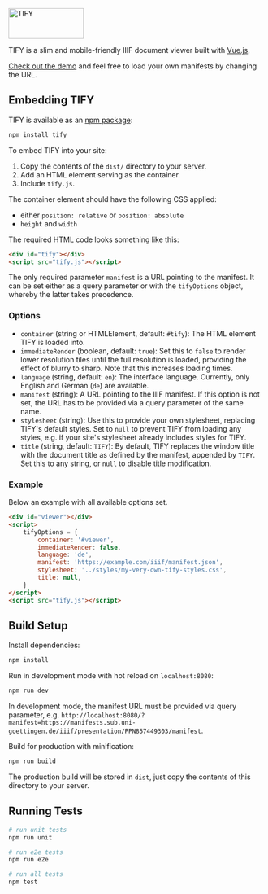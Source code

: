 <p>
	<a href="https://github.com/subugoe/tify">
		<img src="https://subugoe.github.io/tify/static/tify-logo.svg" alt="TIFY" width="148" height="60">
	</a>
</p>

TIFY is a slim and mobile-friendly IIIF document viewer built with [Vue.js](https://github.com/vuejs/vue).

[Check out the demo](http://tify.sub.uni-goettingen.de/demo.html?manifest=https://manifests.sub.uni-goettingen.de/iiif/presentation/PPN857449303/manifest) and feel free to load your own manifests by changing the URL.

## Embedding TIFY

TIFY is available as an [npm package](https://www.npmjs.com/package/tify):

``` bash
npm install tify
```

To embed TIFY into your site:
1. Copy the contents of the `dist/` directory to your server.
2. Add an HTML element serving as the container.
3. Include `tify.js`.

The container element should have the following CSS applied:
- either `position: relative` or `position: absolute`
- `height` and `width`

The required HTML code looks something like this:

``` html
<div id="tify"></div>
<script src="tify.js"></script>
```

The only required parameter `manifest` is a URL pointing to the manifest. It can be set either as a query parameter or with the `tifyOptions` object, whereby the latter takes precedence.

### Options
- `container` (string or HTMLElement, default: `#tify`): The HTML element TIFY is loaded into.
- `immediateRender` (boolean, default: `true`): Set this to `false` to render lower resolution tiles until the full resolution is loaded, providing the effect of blurry to sharp. Note that this increases loading times.
- `language` (string, default: `en`): The interface language. Currently, only English and German (`de`) are available.
- `manifest` (string): A URL pointing to the IIIF manifest. If this option is not set, the URL has to be provided via a query parameter of the same name.
- `stylesheet` (string): Use this to provide your own stylesheet, replacing TIFY's default styles. Set to `null` to prevent TIFY from loading any styles, e.g. if your site's stylesheet already includes styles for TIFY.
- `title` (string, default: `TIFY`): By default, TIFY replaces the window title with the document title as defined by the manifest, appended by `TIFY`. Set this to any string, or `null` to disable title modification.

### Example

Below an example with all available options set.

``` html
<div id="viewer"></div>
<script>
	tifyOptions = {
		container: '#viewer',
		immediateRender: false,
		language: 'de',
		manifest: 'https://example.com/iiif/manifest.json',
		stylesheet: '../styles/my-very-own-tify-styles.css',
		title: null,
	}
</script>
<script src="tify.js"></script>
```

## Build Setup

Install dependencies:

``` bash
npm install
```

Run in development mode with hot reload on `localhost:8080`:

``` bash
npm run dev
```

In development mode, the manifest URL must be provided via query parameter, e.g. `http://localhost:8080/?manifest=https://manifests.sub.uni-goettingen.de/iiif/presentation/PPN857449303/manifest`.

Build for production with minification:

``` bash
npm run build
```

The production build will be stored in `dist`, just copy the contents of this directory to your server.

## Running Tests

``` bash
# run unit tests
npm run unit

# run e2e tests
npm run e2e

# run all tests
npm test
```

